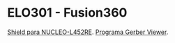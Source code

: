 # ELO301 - Fusion360
[Shield para NUCLEO-L452RE](https://github.com/linitrofe/ELO301.Hw.EagleFiles/tree/main/Libraries).
[Programa Gerber Viewer](https://gerbv.github.io/).
